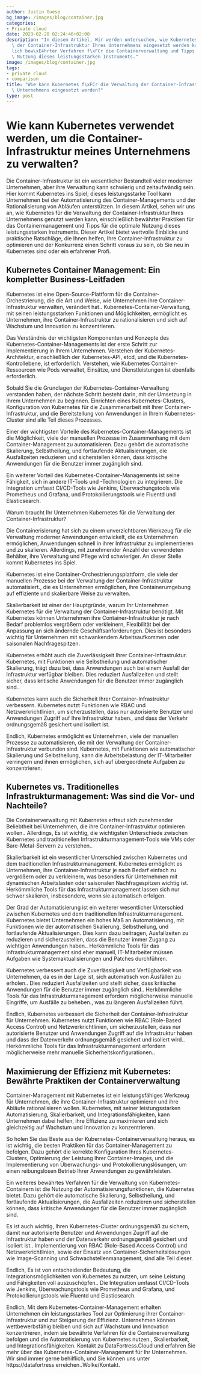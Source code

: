 ```yaml
---
author: Justin Guese
bg_image: /images/blog/container.jpg
categories:
- Private cloud
date: 2023-02-20 02:24:46+02:00
description: "In diesem Artikel, Wir werden untersuchen, wie Kubernetes zur Verwaltung\
  \ der Container-Infrastruktur Ihres Unternehmens eingesetzt werden kann., einschlie\xDF\
  lich bew\xE4hrter Verfahren f\xFCr die Containerverwaltung und Tipps zur optimalen\
  \ Nutzung dieses leistungsstarken Instruments."
image: /images/blog/container.jpg
tags:
- private cloud
- comparison
title: "Wie kann Kubernetes f\xFCr die Verwaltung der Container-Infrastruktur meines\
  \ Unternehmens eingesetzt werden?"
type: post
---
```



# Wie kann Kubernetes verwendet werden, um die Container-Infrastruktur meines Unternehmens zu verwalten?

Die Container-Infrastruktur ist ein wesentlicher Bestandteil vieler moderner Unternehmen, aber ihre Verwaltung kann schwierig und zeitaufwändig sein. Hier kommt Kubernetes ins Spiel; dieses leistungsstarke Tool kann Unternehmen bei der Automatisierung des Container-Managements und der Rationalisierung von Abläufen unterstützen. In diesem Artikel, sehen wir uns an, wie Kubernetes für die Verwaltung der Container-Infrastruktur Ihres Unternehmens genutzt werden kann, einschließlich bewährter Praktiken für das Containermanagement und Tipps für die optimale Nutzung dieses leistungsstarken Instruments. Dieser Artikel bietet wertvolle Einblicke und praktische Ratschläge, die Ihnen helfen, Ihre Container-Infrastruktur zu optimieren und der Konkurrenz einen Schritt voraus zu sein, ob Sie neu in Kubernetes sind oder ein erfahrener Profi.

## Kubernetes Container Management: Ein kompletter Business-Leitfaden

Kubernetes ist eine Open-Source-Plattform für die Container-Orchestrierung, die die Art und Weise, wie Unternehmen ihre Container-Infrastruktur verwalten, verändert hat.. Kubernetes-Container-Verwaltung, mit seinen leistungsstarken Funktionen und Möglichkeiten, ermöglicht es Unternehmen, ihre Container-Infrastruktur zu rationalisieren und sich auf Wachstum und Innovation zu konzentrieren.

Das Verständnis der wichtigsten Komponenten und Konzepte des Kubernetes-Container-Managements ist der erste Schritt zur Implementierung in Ihrem Unternehmen. Verstehen der Kubernetes-Architektur, einschließlich der Kubernetes-API, etcd, und die Kubernetes-Kontrollebene, ist erforderlich. Verstehen, wie Kubernetes Container-Ressourcen wie Pods verwaltet, Einsätze, und Dienstleistungen ist ebenfalls erforderlich.

Sobald Sie die Grundlagen der Kubernetes-Container-Verwaltung verstanden haben, der nächste Schritt besteht darin, mit der Umsetzung in Ihrem Unternehmen zu beginnen. Einrichten eines Kubernetes-Clusters, Konfiguration von Kubernetes für die Zusammenarbeit mit Ihrer Container-Infrastruktur, und die Bereitstellung von Anwendungen in Ihrem Kubernetes-Cluster sind alle Teil dieses Prozesses.

Einer der wichtigsten Vorteile des Kubernetes-Container-Managements ist die Möglichkeit, viele der manuellen Prozesse im Zusammenhang mit dem Container-Management zu automatisieren. Dazu gehört die automatische Skalierung, Selbstheilung, und fortlaufende Aktualisierungen, die Ausfallzeiten reduzieren und sicherstellen können, dass kritische Anwendungen für die Benutzer immer zugänglich sind.

Ein weiterer Vorteil des Kubernetes-Container-Managements ist seine Fähigkeit, sich in andere IT-Tools und -Technologien zu integrieren. Die Integration umfasst CI/CD-Tools wie Jenkins, Überwachungstools wie Prometheus und Grafana, und Protokollierungstools wie Fluentd und Elasticsearch.

Warum braucht Ihr Unternehmen Kubernetes für die Verwaltung der Container-Infrastruktur?

Die Containerisierung hat sich zu einem unverzichtbaren Werkzeug für die Verwaltung moderner Anwendungen entwickelt, die es Unternehmen ermöglichen, Anwendungen schnell in ihrer Infrastruktur zu implementieren und zu skalieren. Allerdings, mit zunehmender Anzahl der verwendeten Behälter, ihre Verwaltung und Pflege wird schwieriger. An dieser Stelle kommt Kubernetes ins Spiel.

Kubernetes ist eine Container-Orchestrierungsplattform, die viele der manuellen Prozesse bei der Verwaltung der Container-Infrastruktur automatisiert., die es Unternehmen ermöglichen, ihre Containerumgebung auf effiziente und skalierbare Weise zu verwalten.

Skalierbarkeit ist einer der Hauptgründe, warum Ihr Unternehmen Kubernetes für die Verwaltung der Container-Infrastruktur benötigt. Mit Kubernetes können Unternehmen ihre Container-Infrastruktur je nach Bedarf problemlos vergrößern oder verkleinern, Flexibilität bei der Anpassung an sich ändernde Geschäftsanforderungen. Dies ist besonders wichtig für Unternehmen mit schwankendem Arbeitsaufkommen oder saisonalen Nachfragespitzen.

Kubernetes erhöht auch die Zuverlässigkeit Ihrer Container-Infrastruktur. Kubernetes, mit Funktionen wie Selbstheilung und automatischer Skalierung, trägt dazu bei, dass Anwendungen auch bei einem Ausfall der Infrastruktur verfügbar bleiben. Dies reduziert Ausfallzeiten und stellt sicher, dass kritische Anwendungen für die Benutzer immer zugänglich sind..

Kubernetes kann auch die Sicherheit Ihrer Container-Infrastruktur verbessern. Kubernetes nutzt Funktionen wie RBAC und Netzwerkrichtlinien, um sicherzustellen, dass nur autorisierte Benutzer und Anwendungen Zugriff auf Ihre Infrastruktur haben., und dass der Verkehr ordnungsgemäß gesichert und isoliert ist.

Endlich, Kubernetes ermöglicht es Unternehmen, viele der manuellen Prozesse zu automatisieren, die mit der Verwaltung der Container-Infrastruktur verbunden sind. Kubernetes, mit Funktionen wie automatischer Skalierung und Selbstheilung, kann die Arbeitsbelastung der IT-Mitarbeiter verringern und ihnen ermöglichen, sich auf übergeordnete Aufgaben zu konzentrieren.

## Kubernetes vs. Traditionelles Infrastrukturmanagement: Was sind die Vor- und Nachteile?

Die Containerverwaltung mit Kubernetes erfreut sich zunehmender Beliebtheit bei Unternehmen, die ihre Container-Infrastruktur optimieren wollen.. Allerdings, Es ist wichtig, die wichtigsten Unterschiede zwischen Kubernetes und traditionellen Infrastrukturmanagement-Tools wie VMs oder Bare-Metal-Servern zu verstehen..

Skalierbarkeit ist ein wesentlicher Unterschied zwischen Kubernetes und dem traditionellen Infrastrukturmanagement. Kubernetes ermöglicht es Unternehmen, ihre Container-Infrastruktur je nach Bedarf einfach zu vergrößern oder zu verkleinern, was besonders für Unternehmen mit dynamischen Arbeitslasten oder saisonalen Nachfragespitzen wichtig ist. Herkömmliche Tools für das Infrastrukturmanagement lassen sich nur schwer skalieren, insbesondere, wenn sie automatisch erfolgen.

Der Grad der Automatisierung ist ein weiterer wesentlicher Unterschied zwischen Kubernetes und dem traditionellen Infrastrukturmanagement. Kubernetes bietet Unternehmen ein hohes Maß an Automatisierung, mit Funktionen wie der automatischen Skalierung, Selbstheilung, und fortlaufende Aktualisierungen. Dies kann dazu beitragen, Ausfallzeiten zu reduzieren und sicherzustellen, dass die Benutzer immer Zugang zu wichtigen Anwendungen haben.. Herkömmliche Tools für das Infrastrukturmanagement sind eher manuell, IT-Mitarbeiter müssen Aufgaben wie Systemaktualisierungen und Patches durchführen.

Kubernetes verbessert auch die Zuverlässigkeit und Verfügbarkeit von Unternehmen, da es in der Lage ist, sich automatisch von Ausfällen zu erholen.. Dies reduziert Ausfallzeiten und stellt sicher, dass kritische Anwendungen für die Benutzer immer zugänglich sind.. Herkömmliche Tools für das Infrastrukturmanagement erfordern möglicherweise manuelle Eingriffe, um Ausfälle zu beheben., was zu längeren Ausfallzeiten führt.

Endlich, Kubernetes verbessert die Sicherheit der Container-Infrastruktur für Unternehmen. Kubernetes nutzt Funktionen wie RBAC (Role-Based Access Control) und Netzwerkrichtlinien, um sicherzustellen, dass nur autorisierte Benutzer und Anwendungen Zugriff auf die Infrastruktur haben und dass der Datenverkehr ordnungsgemäß gesichert und isoliert wird.. Herkömmliche Tools für das Infrastrukturmanagement erfordern möglicherweise mehr manuelle Sicherheitskonfigurationen..

## Maximierung der Effizienz mit Kubernetes: Bewährte Praktiken der Containerverwaltung

Container-Management mit Kubernetes ist ein leistungsfähiges Werkzeug für Unternehmen, die ihre Container-Infrastruktur optimieren und ihre Abläufe rationalisieren wollen. Kubernetes, mit seiner leistungsstarken Automatisierung, Skalierbarkeit, und Integrationsfähigkeiten, kann Unternehmen dabei helfen, ihre Effizienz zu maximieren und sich gleichzeitig auf Wachstum und Innovation zu konzentrieren.

So holen Sie das Beste aus der Kubernetes-Containerverwaltung heraus, es ist wichtig, die besten Praktiken für das Container-Management zu befolgen. Dazu gehört die korrekte Konfiguration Ihres Kubernetes-Clusters, Optimierung der Leistung Ihrer Container-Images, und die Implementierung von Überwachungs- und Protokollierungslösungen, um einen reibungslosen Betrieb Ihrer Anwendungen zu gewährleisten.

Ein weiteres bewährtes Verfahren für die Verwaltung von Kubernetes-Containern ist die Nutzung der Automatisierungsfunktionen, die Kubernetes bietet. Dazu gehört die automatische Skalierung, Selbstheilung, und fortlaufende Aktualisierungen, die Ausfallzeiten reduzieren und sicherstellen können, dass kritische Anwendungen für die Benutzer immer zugänglich sind.

Es ist auch wichtig, Ihren Kubernetes-Cluster ordnungsgemäß zu sichern, damit nur autorisierte Benutzer und Anwendungen Zugriff auf die Infrastruktur haben und der Datenverkehr ordnungsgemäß gesichert und isoliert ist.. Implementierung von RBAC (Role-Based Access Control) und Netzwerkrichtlinien, sowie der Einsatz von Container-Sicherheitslösungen wie Image-Scanning und Schwachstellenmanagement, sind alle Teil dieser.

Endlich, Es ist von entscheidender Bedeutung, die Integrationsmöglichkeiten von Kubernetes zu nutzen, um seine Leistung und Fähigkeiten voll auszuschöpfen.. Die Integration umfasst CI/CD-Tools wie Jenkins, Überwachungstools wie Prometheus und Grafana, und Protokollierungstools wie Fluentd und Elasticsearch.

Endlich, Mit dem Kubernetes-Container-Management erhalten Unternehmen ein leistungsstarkes Tool zur Optimierung ihrer Container-Infrastruktur und zur Steigerung der Effizienz. Unternehmen können wettbewerbsfähig bleiben und sich auf Wachstum und Innovation konzentrieren, indem sie bewährte Verfahren für die Containerverwaltung befolgen und die Automatisierung von Kubernetes nutzen., Skalierbarkeit, und Integrationsfähigkeiten. Kontakt zu DataFortress.Cloud und erfahren Sie mehr über das Kubernetes-Container-Management für Ihr Unternehmen. Wir sind immer gerne behilflich, und Sie können uns unter https://datafortress erreichen..Wolke/Kontakt.




